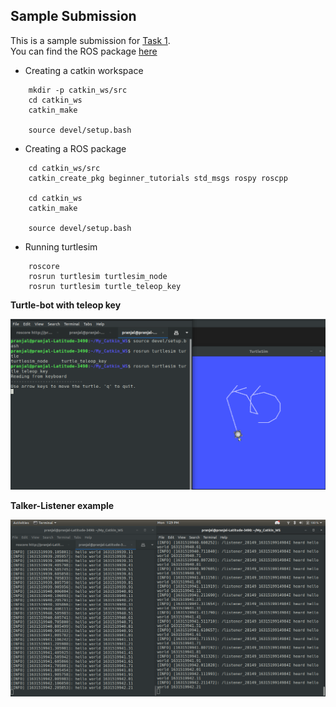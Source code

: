 ## Sample Submission
This is a sample submission for [Task 1](https://github.com/RoboManipal/Learn-ROS#Task1).  
You can find the ROS package [here](beginner_tutorials)
* Creating a catkin workspace  
```
    mkdir -p catkin_ws/src  
    cd catkin_ws  
    catkin_make  

    source devel/setup.bash  
```  

* Creating a ROS package  
```
    cd catkin_ws/src  
    catkin_create_pkg beginner_tutorials std_msgs rospy roscpp  

    cd catkin_ws
    catkin_make

    source devel/setup.bash
```  

* Running turtlesim  
```
    roscore  
    rosrun turtlesim turtlesim_node  
    rosrun turtlesim turtle_teleop_key
```  
**Turtle-bot with teleop key**  

<img src="Data/turtleTeleop.png">

**Talker-Listener example**  

<img src="Data/talkerList.png">